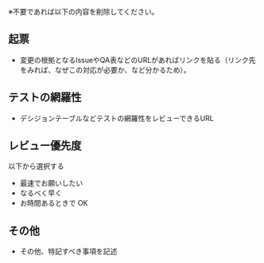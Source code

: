 ※不要であれば以下の内容を削除してください。

## 起票
- 変更の根拠となるIssueやQA表などのURLがあればリンクを貼る（リンク先をみれば、なぜこの対応が必要か、など分かるため）。

## テストの網羅性
- デシジョンテーブルなどテストの網羅性をレビューできるURL 

## レビュー優先度
以下から選択する
- 最速でお願いしたい
- なるべく早く
- お時間あるときで OK

## その他
- その他、特記すべき事項を記述  
